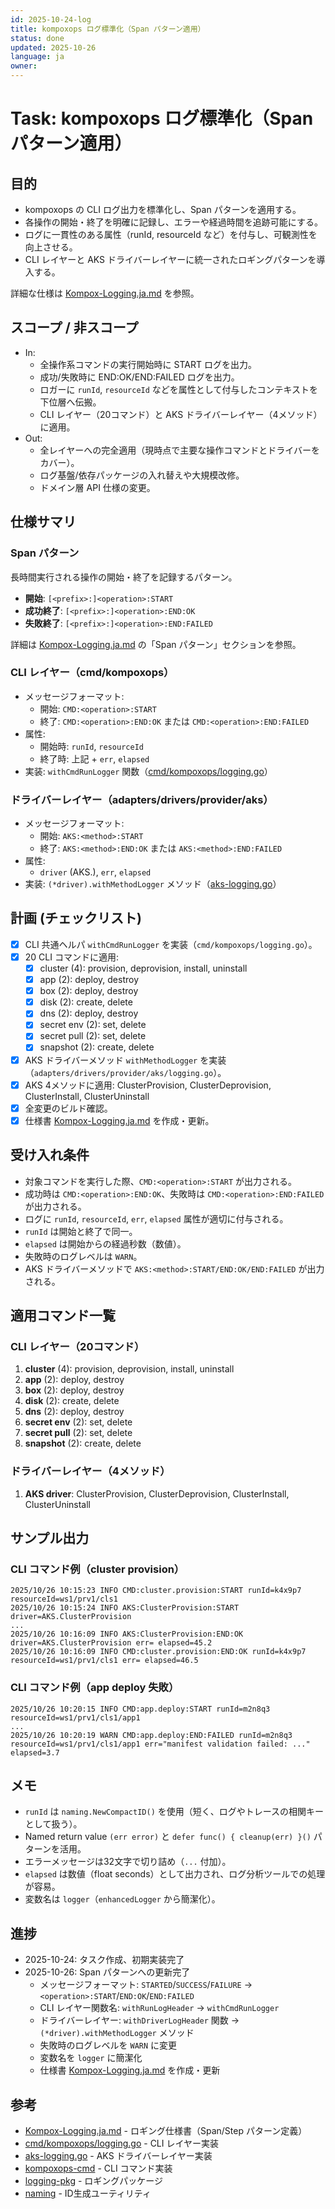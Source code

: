 ```yaml
---
id: 2025-10-24-log
title: kompoxops ログ標準化（Span パターン適用）
status: done
updated: 2025-10-26
language: ja
owner:
---
```

# Task: kompoxops ログ標準化（Span パターン適用）

## 目的

- kompoxops の CLI ログ出力を標準化し、Span パターンを適用する。
- 各操作の開始・終了を明確に記録し、エラーや経過時間を追跡可能にする。
- ログに一貫性のある属性（runId, resourceId など）を付与し、可観測性を向上させる。
- CLI レイヤーと AKS ドライバーレイヤーに統一されたロギングパターンを導入する。

詳細な仕様は [Kompox-Logging.ja.md] を参照。

## スコープ / 非スコープ

- In:
  - 全操作系コマンドの実行開始時に START ログを出力。
  - 成功/失敗時に END:OK/END:FAILED ログを出力。
  - ロガーに `runId`, `resourceId` などを属性として付与したコンテキストを下位層へ伝搬。
  - CLI レイヤー（20コマンド）と AKS ドライバーレイヤー（4メソッド）に適用。
- Out:
  - 全レイヤーへの完全適用（現時点で主要な操作コマンドとドライバーをカバー）。
  - ログ基盤/依存パッケージの入れ替えや大規模改修。
  - ドメイン層 API 仕様の変更。

## 仕様サマリ

### Span パターン

長時間実行される操作の開始・終了を記録するパターン。

- **開始**: `[<prefix>:]<operation>:START`
- **成功終了**: `[<prefix>:]<operation>:END:OK`
- **失敗終了**: `[<prefix>:]<operation>:END:FAILED`

詳細は [Kompox-Logging.ja.md] の「Span パターン」セクションを参照。

### CLI レイヤー（cmd/kompoxops）

- メッセージフォーマット:
  - 開始: `CMD:<operation>:START`
  - 終了: `CMD:<operation>:END:OK` または `CMD:<operation>:END:FAILED`
- 属性:
  - 開始時: `runId`, `resourceId`
  - 終了時: 上記 + `err`, `elapsed`
- 実装: `withCmdRunLogger` 関数（[cmd/kompoxops/logging.go]）

### ドライバーレイヤー（adapters/drivers/provider/aks）

- メッセージフォーマット:
  - 開始: `AKS:<method>:START`
  - 終了: `AKS:<method>:END:OK` または `AKS:<method>:END:FAILED`
- 属性:
  - `driver` (AKS.<method>), `err`, `elapsed`
- 実装: `(*driver).withMethodLogger` メソッド（[aks-logging.go]）

## 計画 (チェックリスト)

- [x] CLI 共通ヘルパ `withCmdRunLogger` を実装（`cmd/kompoxops/logging.go`）。
- [x] 20 CLI コマンドに適用:
  - [x] cluster (4): provision, deprovision, install, uninstall
  - [x] app (2): deploy, destroy
  - [x] box (2): deploy, destroy
  - [x] disk (2): create, delete
  - [x] dns (2): deploy, destroy
  - [x] secret env (2): set, delete
  - [x] secret pull (2): set, delete
  - [x] snapshot (2): create, delete
- [x] AKS ドライバーメソッド `withMethodLogger` を実装（`adapters/drivers/provider/aks/logging.go`）。
- [x] AKS 4メソッドに適用: ClusterProvision, ClusterDeprovision, ClusterInstall, ClusterUninstall
- [x] 全変更のビルド確認。
- [x] 仕様書 [Kompox-Logging.ja.md] を作成・更新。

## 受け入れ条件

- 対象コマンドを実行した際、`CMD:<operation>:START` が出力される。
- 成功時は `CMD:<operation>:END:OK`、失敗時は `CMD:<operation>:END:FAILED` が出力される。
- ログに `runId`, `resourceId`, `err`, `elapsed` 属性が適切に付与される。
- `runId` は開始と終了で同一。
- `elapsed` は開始からの経過秒数（数値）。
- 失敗時のログレベルは `WARN`。
- AKS ドライバーメソッドで `AKS:<method>:START/END:OK/END:FAILED` が出力される。

## 適用コマンド一覧

### CLI レイヤー（20コマンド）

1. **cluster** (4): provision, deprovision, install, uninstall
2. **app** (2): deploy, destroy
3. **box** (2): deploy, destroy
4. **disk** (2): create, delete
5. **dns** (2): deploy, destroy
6. **secret env** (2): set, delete
7. **secret pull** (2): set, delete
8. **snapshot** (2): create, delete

### ドライバーレイヤー（4メソッド）

1. **AKS driver**: ClusterProvision, ClusterDeprovision, ClusterInstall, ClusterUninstall

## サンプル出力

### CLI コマンド例（cluster provision）

```
2025/10/26 10:15:23 INFO CMD:cluster.provision:START runId=k4x9p7 resourceId=ws1/prv1/cls1
2025/10/26 10:15:24 INFO AKS:ClusterProvision:START driver=AKS.ClusterProvision
...
2025/10/26 10:16:09 INFO AKS:ClusterProvision:END:OK driver=AKS.ClusterProvision err= elapsed=45.2
2025/10/26 10:16:09 INFO CMD:cluster.provision:END:OK runId=k4x9p7 resourceId=ws1/prv1/cls1 err= elapsed=46.5
```

### CLI コマンド例（app deploy 失敗）

```
2025/10/26 10:20:15 INFO CMD:app.deploy:START runId=m2n8q3 resourceId=ws1/prv1/cls1/app1
...
2025/10/26 10:20:19 WARN CMD:app.deploy:END:FAILED runId=m2n8q3 resourceId=ws1/prv1/cls1/app1 err="manifest validation failed: ..." elapsed=3.7
```

## メモ

- `runId` は `naming.NewCompactID()` を使用（短く、ログやトレースの相関キーとして扱う）。
- Named return value `(err error)` と `defer func() { cleanup(err) }()` パターンを活用。
- エラーメッセージは32文字で切り詰め（`...` 付加）。
- `elapsed` は数値（float seconds）として出力され、ログ分析ツールでの処理が容易。
- 変数名は `logger`（`enhancedLogger` から簡潔化）。

## 進捗

- 2025-10-24: タスク作成、初期実装完了
- 2025-10-26: Span パターンへの更新完了
  - メッセージフォーマット: `STARTED`/`SUCCESS`/`FAILURE` → `<operation>:START`/`END:OK`/`END:FAILED`
  - CLI レイヤー関数名: `withRunLogHeader` → `withCmdRunLogger`
  - ドライバーレイヤー: `withDriverLogHeader` 関数 → `(*driver).withMethodLogger` メソッド
  - 失敗時のログレベルを `WARN` に変更
  - 変数名を `logger` に簡潔化
  - 仕様書 [Kompox-Logging.ja.md] を作成・更新

## 参考

- [Kompox-Logging.ja.md] - ロギング仕様書（Span/Step パターン定義）
- [cmd/kompoxops/logging.go] - CLI レイヤー実装
- [aks-logging.go] - AKS ドライバーレイヤー実装
- [kompoxops-cmd] - CLI コマンド実装
- [logging-pkg] - ロギングパッケージ
- [naming] - ID生成ユーティリティ

[Kompox-Logging.ja.md]: ../../design/v1/Kompox-Logging.ja.md
[cmd/kompoxops/logging.go]: ../../cmd/kompoxops/logging.go
[aks-logging.go]: ../../adapters/drivers/provider/aks/logging.go
[kompoxops-cmd]: ../../cmd/kompoxops
[logging-pkg]: ../../internal/logging
[naming]: ../../internal/naming
